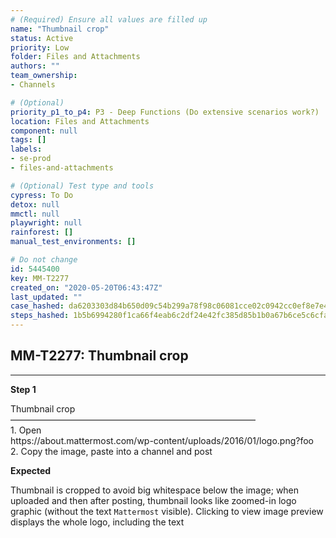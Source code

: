 ```yaml
---
# (Required) Ensure all values are filled up
name: "Thumbnail crop"
status: Active
priority: Low
folder: Files and Attachments
authors: ""
team_ownership: 
- Channels

# (Optional)
priority_p1_to_p4: P3 - Deep Functions (Do extensive scenarios work?)
location: Files and Attachments
component: null
tags: []
labels: 
- se-prod
- files-and-attachments

# (Optional) Test type and tools
cypress: To Do
detox: null
mmctl: null
playwright: null
rainforest: []
manual_test_environments: []

# Do not change
id: 5445400
key: MM-T2277
created_on: "2020-05-20T06:43:47Z"
last_updated: ""
case_hashed: da6203303d84b650d09c54b299a78f98c06081cce02c0942cc0ef8e7e446a5bdab13047324efc04ff4eece344d51f989
steps_hashed: 1b5b6994280f1ca66f4eab6c2df24e42fc385d85b1b0a67b6ce5c6cfa407c3a0a8e3e7f7078981debff6b7747238e832
---
```


<!-- (Auto-generated) Based on frontmatter's "key" and "name" -->

## MM-T2277: Thumbnail crop

---

**Step 1**

Thumbnail crop\
————————————————————————————\
1\. Open\
https\://about.mattermost.com/wp-content/uploads/2016/01/logo.png?foo\
2\. Copy the image, paste into a channel and post

**Expected**

Thumbnail is cropped to avoid big whitespace below the image; when uploaded and then after posting, thumbnail looks like zoomed-in logo graphic (without the text `Mattermost` visible). Clicking to view image preview displays the whole logo, including the text
